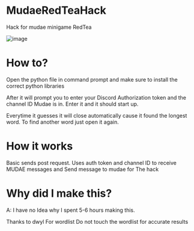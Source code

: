 # MudaeRedTeaHack
Hack for mudae minigame RedTea




![image](https://user-images.githubusercontent.com/21146961/153976957-6f650a6f-b973-4694-bdf2-2f968d5a23ed.png)



# How to?
Open the python file in command prompt and make sure to install the correct python libraries

After it will prompt you to enter your Discord Authorization token and the channel ID Mudae is in.
Enter it and it should start up.

Everytime it guesses it will close automatically cause it found the longest word. 
To find another word just open it again.

# How it works
Basic sends post request.
Uses auth token and channel ID to receive MUDAE messages and Send message to mudae for The hack





# Why did I make this?
A: I have no Idea why I spent 5-6 hours making this.

Thanks to dwyl For wordlist
Do not touch the wordlist for accurate results

